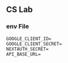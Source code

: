 ## CS Lab

### env File
```env
GOOGLE_CLIENT_ID=
GOOGLE_CLIENT_SECRET=
NEXTAUTH_SECRET=
API_BASE_URL=
```
